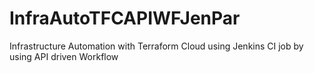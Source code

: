 # InfraAutoTFCAPIWFJenPar
Infrastructure Automation with Terraform Cloud using Jenkins CI job by using API driven Workflow
